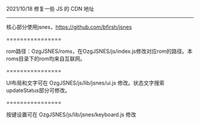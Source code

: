 2021/10/18 修复一些 JS 的 CDN 地址

------

核心部分使用jsnes，https://github.com/bfirsh/jsnes

================

rom路径：OzgJSNES/roms，在OzgJSNES/js/index.js修改对应rom的路径。本roms目录下的rom均来自互联网。

================

UI布局和文字可在 OzgJSNES/js/lib/jsnes/ui.js 修改。状态文字搜索updateStatus部分可修改。

================

按键设置可在 OzgJSNES/js/lib/jsnes/keyboard.js 修改
